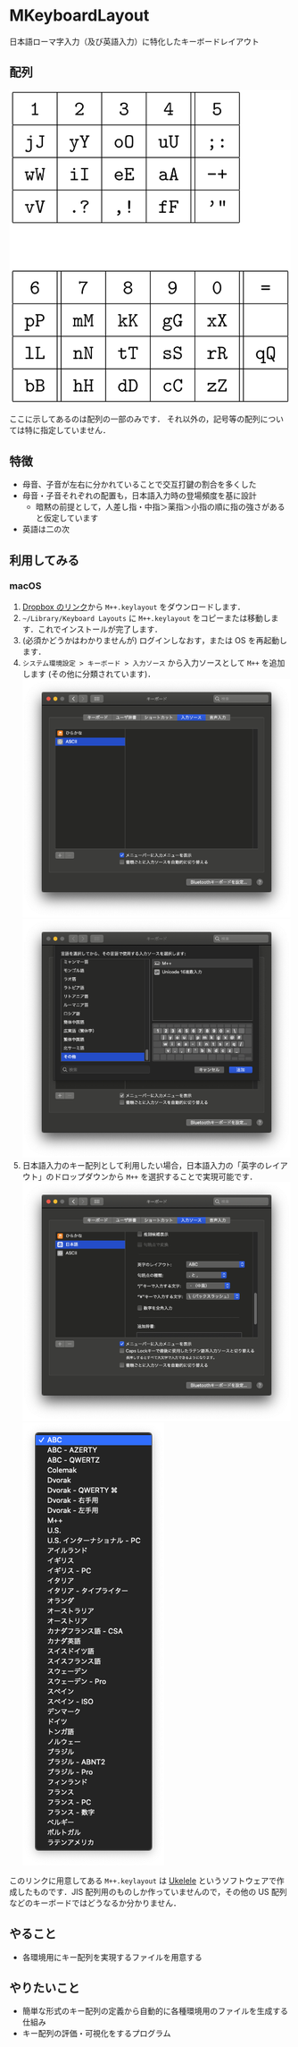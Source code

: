 # MKeyboardLayout

日本語ローマ字入力（及び英語入力）に特化したキーボードレイアウト

## 配列

![layout](https://github.com/cwd-k2/MKeyboardLayout/blob/master/resources/keylayout.png)

ここに示してあるのは配列の一部のみです．
それ以外の，記号等の配列については特に指定していません．

## 特徴

- 母音、子音が左右に分かれていることで交互打鍵の割合を多くした
- 母音・子音それぞれの配置も，日本語入力時の登場頻度を基に設計
  - 暗黙の前提として，人差し指・中指＞薬指＞小指の順に指の強さがあると仮定しています
- 英語は二の次

## 利用してみる

### macOS

1. [Dropbox のリンク](https://www.dropbox.com/s/nwg4kytxxgvsdgo/M%2B%2B.keylayout?dl=0)から `M++.keylayout` をダウンロードします．
1. `~/Library/Keyboard Layouts` に `M++.keylayout` をコピーまたは移動します．これでインストールが完了します．
1. (必須かどうかはわかりませんが) ログインしなおす，または OS を再起動します．
1. `システム環境設定 > キーボード > 入力ソース` から入力ソースとして `M++` を追加します (その他に分類されています)．
![01](https://github.com/cwd-k2/MKeyboardLayout/blob/master/resources/01.png)
![02](https://github.com/cwd-k2/MKeyboardLayout/blob/master/resources/02.png)
1. 日本語入力のキー配列として利用したい場合，日本語入力の「英字のレイアウト」のドロップダウンから `M++` を選択することで実現可能です．
![03](https://github.com/cwd-k2/MKeyboardLayout/blob/master/resources/03.png)
![04](https://github.com/cwd-k2/MKeyboardLayout/blob/master/resources/04.png)

このリンクに用意してある `M++.keylayout` は [Ukelele](https://software.sil.org/ukelele/) というソフトウェアで作成したものです．JIS 配列用のものしか作っていませんので，その他の US 配列などのキーボードではどうなるか分かりません．

## やること

- 各環境用にキー配列を実現するファイルを用意する

## やりたいこと

- 簡単な形式のキー配列の定義から自動的に各種環境用のファイルを生成する仕組み
- キー配列の評価・可視化をするプログラム
